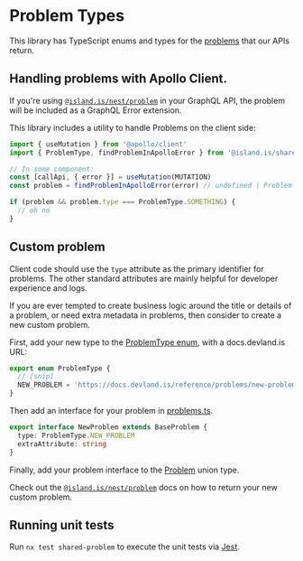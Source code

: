 # Problem Types

This library has TypeScript enums and types for the [problems](https://datatracker.ietf.org/doc/html/rfc7807) that our APIs return.

## Handling problems with Apollo Client.

If you're using [`@island.is/nest/problem`](../../nest/problem/README.md) in your GraphQL API, the problem will be included as a GraphQL Error extension.

This library includes a utility to handle Problems on the client side:

```typescript
import { useMutation } from '@apollo/client'
import { ProblemType, findProblemInApolloError } from '@island.is/shared/problem'

// In some component:
const [callApi, { error }] = useMutation(MUTATION)
const problem = findProblemInApolloError(error) // undefined | Problem

if (problem && problem.type === ProblemType.SOMETHING) {
  // oh no
}
```

## Custom problem

Client code should use the `type` attribute as the primary identifier for problems. The other standard attributes are mainly helpful for developer experience and logs.

If you are ever tempted to create business logic around the title or details of a problem, or need extra metadata in problems, then consider to create a new custom problem.

First, add your new type to the [ProblemType enum](src/ProblemType.ts), with a docs.devland.is URL:

```typescript
export enum ProblemType {
  // [snip]
  NEW_PROBLEM = 'https://docs.devland.is/reference/problems/new-problem',
}
```

Then add an interface for your problem in [problems.ts](src/problems.ts).

```typescript
export interface NewProblem extends BaseProblem {
  type: ProblemType.NEW_PROBLEM
  extraAttribute: string
}
```

Finally, add your problem interface to the [Problem](src/Problem.ts) union type.

Check out the [`@island.is/nest/problem`](../../nest/problem/README.md#custom-problems) docs on how to return your new custom problem.

## Running unit tests

Run `nx test shared-problem` to execute the unit tests via [Jest](https://jestjs.io).
